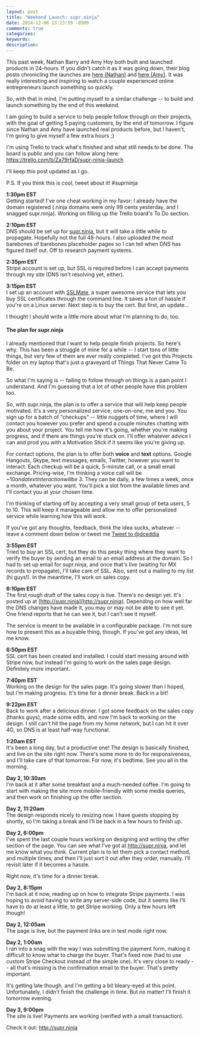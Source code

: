 ```yaml
---
layout: post
title: "Weekend Launch: supr.ninja"
date: 2014-12-06 13:23:59 -0500
comments: true
categories:
keywords:
description:
---
```


This past week, Nathan Barry and Amy Hoy both built and launched products in 24-hours. If you didn't catch it as it was going down, their blog posts chronicling the launches are [here (Nathan)](http://nathanbarry.com/24hours) and [here (Amy)](http://unicornfree.com/2014/24-hour-product-challenge). It was really interesting and inspiring to watch a couple experienced online entrepreneurs launch something so quickly.

So, with that in mind, I'm putting myself to a similar challenge -- to build and launch something by the end of this weekend.

I am going to build a service to help people follow through on their projects, with the goal of getting 5 paying customers, by the end of tomorrow. I figure since Nathan and Amy have launched real products before, but I haven't, I'm going to give myself a few extra hours ;)

I'm using Trello to track what's finished and what still needs to be done. The board is public and you can follow along here:
https://trello.com/b/Za79rfaD/supr-ninja-launch

I'll keep this post updated as I go.

P.S. If you think this is cool, tweet about it! #suprninja


**1:30pm EST**<br>
Getting started! I've one cheat working in my favor: I already have the domain registered (.ninja domains were only 99 cents yesterday, and I snagged supr.ninja). Working on filling up the Trello board's To Do section.

**2:10pm EST**<br>
DNS should be set up for [supr.ninja](http://supr.ninja), but it will take a little while to propagate. Hopefully not the full 48-hours. I also uploaded the most barebones of barebones placeholder pages so I can tell when DNS has figured itself out. Off to research payment systems.

**2:35pm EST**<br>
Stripe account is set up, but SSL is required before I can accept payments through my site (DNS isn't resolving yet, either).

**3:15pm EST**<br>
I set up an account with [SSLMate](https://sslmate.com/), a super awesome service that lets you buy SSL certificates through the command line. It saves a ton of hassle if you're on a Linux server. Next step is to buy the cert. But first, an update...

I thought I should write a little more about what I'm planning to do, too.

#### The plan for supr.ninja

I already mentioned that I want to help people finish projects. So here's why. This has been a struggle of mine for a while -- I start tons of little things, but very few of them are ever really completed. I've got this Projects folder on my laptop that's just a graveyard of Things That Never Came To Be.

So what I'm saying is -- failing to follow through on things is a pain point I understand. And I'm guessing that a lot of other people have this problem too.

So, with supr.ninja, the plan is to offer a service that will help keep people motivated. It's a very personalized service, one-on-one, me and you. You sign up for a batch of "checkups" -- little nuggets of time, where I will contact you however you prefer and spend a couple minutes chatting with you about your project. You tell me how it's going, whether you're making progress, and if there are things you're stuck on. I'll offer whatever advice I can and prod you with a Motivation Stick if it seems like you're giving up.

For contact options, the plan is to offer both **voice** and **text** options. Google Hangouts, Skype, text messages, emails, Twitter, however you want to interact. Each checkup will be a quick, 5-minute call, or a small email exchange. Pricing-wise, I'm thinking a voice call will be ~$10 and a text interaction will be ~$3. They can be daily, a few times a week, once a month, whatever you want. You'll pick a slot from the available times and I'll contact you at your chosen time.

I'm thinking of starting off by accepting a very small group of beta users, 5 to 10. This will keep it manageable and allow me to offer personalized service while learning how this will work.

If you've got any thoughts, feedback, think the idea sucks, whatever -- leave a comment down below or tweet me <a href="https://twitter.com/intent/tweet?screen_name=dceddia" class="twitter-mention-button" data-related="dceddia">Tweet to @dceddia</a>
<script>!function(d,s,id){var js,fjs=d.getElementsByTagName(s)[0],p=/^http:/.test(d.location)?'http':'https';if(!d.getElementById(id)){js=d.createElement(s);js.id=id;js.src=p+'://platform.twitter.com/widgets.js';fjs.parentNode.insertBefore(js,fjs);}}(document, 'script', 'twitter-wjs');</script>

**3:55pm EST**<br>
Tried to buy an SSL cert, but they do this pesky thing where they want to verify the buyer by sending an email to an email address at the domain. So I had to set up email for supr.ninja, and once that's live (waiting for MX records to propagate), I'll take care of SSL. Also, sent out a mailing to my list (hi guys!). In the meantime, I'll work on sales copy.

**6:10pm EST**<br>
The first rough draft of the sales copy is live. There's no design yet. It's posted up at [http://supr.ninja](http://supr.ninja). Depending on how well far the DNS changes have made it, you may or may not be able to see it yet. One friend reports that he can see it, but I can't see it myself.

The service is meant to be available in a configurable package. I'm not sure how to present this as a buyable thing, though. If you've got any ideas, let me know.

**6:50pm EST**<br>
SSL cert has been created and installed. I could start messing around with Stripe now, but instead I'm going to work on the sales page design. Definitely more important.

**7:40pm EST**<br>
Working on the design for the sales page. It's going slower than I hoped, but I'm making progress. It's time for a dinner break. Back in a bit!

**9:22pm EST**<br>
Back to work after a delicious dinner. I got some feedback on the sales copy (thanks guys), made some edits, and now I'm back to working on the design. I still can't hit the page from my home network, but I can hit it over 4G, so DNS is at least half-way functional.

**1:20am EST**<br>
It's been a long day, but a productive one! The design is basically finished, and live on the site right now. There's some more to do for responsiveness, and I'll take care of that tomorrow. For now, it's bedtime. See you all in the morning.

**Day 2, 10:30am**<br>
I'm back at it after some breakfast and a much-needed coffee. I'm going to start with making the site more mobile-friendly with some media queries, and then work on finishing up the offer section.

**Day 2, 11:20am**<br>
The design responds nicely to resizing now. I have guests stopping by shortly, so I'm taking a break and I'll be back in a few hours to finish up.

**Day 2, 6:00pm**<br>
I've spent the last couple hours working on designing and writing the offer section of the page. You can see what I've got at http://supr.ninja, and let me know what you think. Current plan is to let them pick a contact method, and multiple times, and then I'll just sort it out after they order, manually. I'll revisit later if it becomes a hassle.

Right now, it's time for a dinner break.

**Day 2, 8:15pm**<br>
I'm back at it now, reading up on how to integrate Stripe payments. I was hoping to avoid having to write any server-side code, but it seems like I'll have to do at least a little, to get Stripe working. Only a few hours left though!

**Day 2, 12:05am**<br>
The page is live, but the payment links are in test mode right now.

**Day 2, 1:00am**<br>
I ran into a snag with the way I was submitting the payment form, making it difficult to know what to charge the buyer. That's fixed now (had to use custom Stripe Checkout instead of the simple one). It's very close to ready -- all that's missing is the confirmation email to the buyer. That's pretty important.

It's getting late though, and I'm getting a bit bleary-eyed at this point. Unfortunately, I didn't finish the challenge in time. But no matter! I'll finish it tomorrow evening.

**Day 3, 9:00pm**<br>
The site is live! Payments are working (verified with a small transaction).

Check it out:  http://supr.ninja
